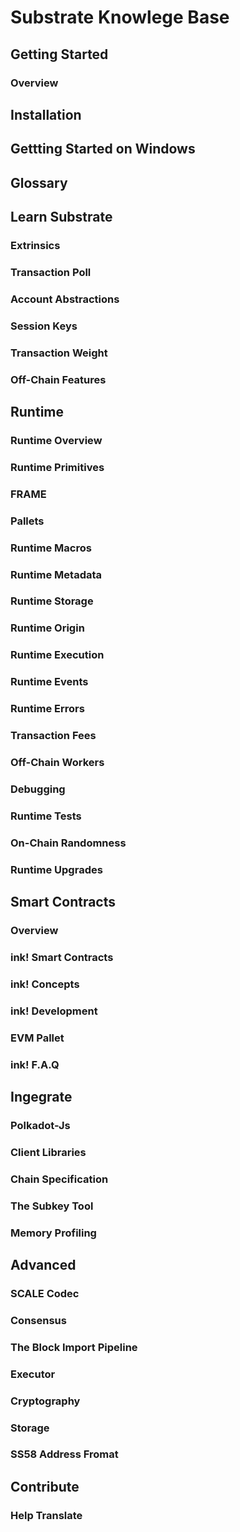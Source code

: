 # Substrate Knowlege Base

## Getting Started

### Overview

## Installation

## Gettting Started on Windows

## Glossary

## Learn Substrate

### Extrinsics

### Transaction Poll

### Account Abstractions

### Session Keys

### Transaction Weight

### Off-Chain Features

## Runtime

### Runtime Overview

### Runtime Primitives

### FRAME

### Pallets

### Runtime Macros

### Runtime Metadata

### Runtime Storage 

### Runtime Origin

### Runtime Execution

### Runtime Events

### Runtime Errors

### Transaction Fees

### Off-Chain Workers

### Debugging

### Runtime Tests

### On-Chain Randomness

### Runtime Upgrades

## Smart Contracts

### Overview

### ink! Smart Contracts

### ink! Concepts

### ink! Development

### EVM Pallet

### ink! F.A.Q

## Ingegrate

### Polkadot-Js

### Client Libraries

### Chain Specification

### The Subkey Tool

### Memory Profiling

## Advanced

### SCALE Codec

### Consensus

### The Block Import Pipeline

### Executor

### Cryptography

### Storage 

### SS58 Address Fromat

## Contribute

### Help Translate

